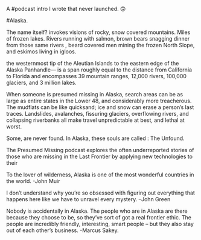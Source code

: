 A #podcast intro I wrote that never launched. 🙃

#Alaska. 

The name itself? invokes visions of rocky, snow covered mountains. Miles of frozen lakes. Rivers running with salmon, brown bears snagging dinner from those same rivers , beard covered men mining the frozen North Slope, and eskimos living in igloos. 

the westernmost tip of the Aleutian Islands to the eastern edge of the Alaska Panhandle— is a span roughly equal to the distance from California to Florida and encompasses 39 mountain ranges, 12,000 rivers, 100,000 glaciers, and 3 million lakes.

When someone is presumed missing in Alaska, search areas can be as large as entire states in the Lower 48, and considerably more treacherous.  The mudflats can be like quicksand; ice and snow can erase a person’s last traces. Landslides, avalanches, fissuring glaciers, overflowing rivers, and collapsing riverbanks all make travel unpredictable at best, and lethal at worst. 

Some, are never found. In Alaska, these souls are called : The Unfound.

The Presumed Missing podcast explores the often underreported stories of those who are missing in the Last Frontier by applying new technologies to their

To the lover of wilderness, Alaska is one of the most wonderful countries in the world. -John Muir

I don’t understand why you’re so obsessed with figuring out everything that happens here like we have to unravel every mystery. –John Green

Nobody is accidentally in Alaska. The people who are in Alaska are there because they choose to be, so they’ve sort of got a real frontier ethic. The people are incredibly friendly, interesting, smart people – but they also stay out of each other’s business. -Marcus Sakey. 